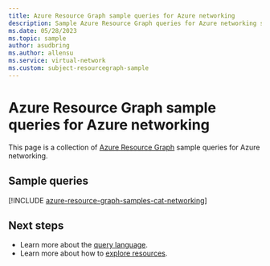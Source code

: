```yaml
---
title: Azure Resource Graph sample queries for Azure networking
description: Sample Azure Resource Graph queries for Azure networking showing use of resource types and tables to access Azure networking related resources and properties.
ms.date: 05/28/2023
ms.topic: sample
author: asudbring
ms.author: allensu
ms.service: virtual-network
ms.custom: subject-resourcegraph-sample
---
```


# Azure Resource Graph sample queries for Azure networking

This page is a collection of [Azure Resource Graph](../../governance/resource-graph/overview.md) sample queries for Azure networking.

## Sample queries

[!INCLUDE [azure-resource-graph-samples-cat-networking](../includes/networking.md)]

## Next steps

- Learn more about the [query language](../../governance/resource-graph/concepts/query-language.md).
- Learn more about how to [explore resources](../../governance/resource-graph/concepts/explore-resources.md).
